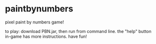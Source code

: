# paintbynumbers
pixel paint by numbers game!

to play: download PBN.jar, then run from command line.
the "help" button in-game has more instructions.
have fun!
